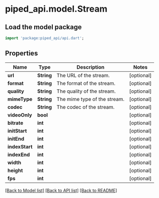 # piped_api.model.Stream

## Load the model package
```dart
import 'package:piped_api/api.dart';
```

## Properties
Name | Type | Description | Notes
------------ | ------------- | ------------- | -------------
**url** | **String** | The URL of the stream. | [optional] 
**format** | **String** | The format of the stream. | [optional] 
**quality** | **String** | The quality of the stream. | [optional] 
**mimeType** | **String** | The mime type of the stream. | [optional] 
**codec** | **String** | The codec of the stream. | [optional] 
**videoOnly** | **bool** |  | [optional] 
**bitrate** | **int** |  | [optional] 
**initStart** | **int** |  | [optional] 
**initEnd** | **int** |  | [optional] 
**indexStart** | **int** |  | [optional] 
**indexEnd** | **int** |  | [optional] 
**width** | **int** |  | [optional] 
**height** | **int** |  | [optional] 
**fps** | **int** |  | [optional] 

[[Back to Model list]](../README.md#documentation-for-models) [[Back to API list]](../README.md#documentation-for-api-endpoints) [[Back to README]](../README.md)


